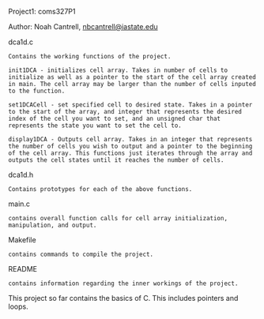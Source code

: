 Project1: coms327P1

Author: Noah Cantrell, nbcantrell@iastate.edu

dca1d.c

    Contains the working functions of the project.

    init1DCA - initializes cell array. Takes in number of cells to initialize as well as a pointer to the start of the cell array created in main. The cell array may be larger than the number of cells inputed to the function.

    set1DCACell - set specified cell to desired state. Takes in a pointer to the start of the array, and integer that represents the desired index of the cell you want to set, and an unsigned char that represents the state you want to set the cell to.

    display1DCA - Outputs cell array. Takes in an integer that represents the number of cells you wish to output and a pointer to the beginning of the cell array. This functions just iterates through the array and outputs the cell states until it reaches the number of cells.

dca1d.h

    Contains prototypes for each of the above functions.

main.c

    contains overall function calls for cell array initialization, manipulation, and output.

Makefile

    contains commands to compile the project.

README

    contains information regarding the inner workings of the project.

This project so far contains the basics of C. This includes pointers and loops. 
